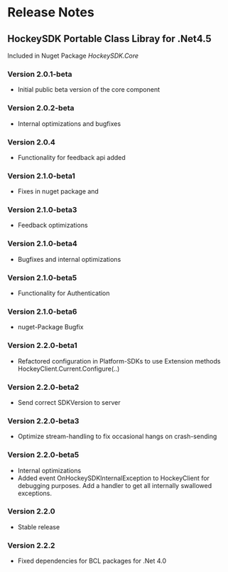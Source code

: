 ﻿# Release Notes
## HockeySDK Portable Class Libray for .Net4.5
Included in Nuget Package <em>HockeySDK.Core</em>

### Version 2.0.1-beta
* Initial public beta version of the core component

### Version 2.0.2-beta
* Internal optimizations and bugfixes

### Version 2.0.4
* Functionality for feedback api added

### Version 2.1.0-beta1
* Fixes in nuget package and 

### Version 2.1.0-beta3
* Feedback optimizations

### Version 2.1.0-beta4
* Bugfixes and internal optimizations

### Version 2.1.0-beta5
* Functionality for Authentication

### Version 2.1.0-beta6
* nuget-Package Bugfix

### Version 2.2.0-beta1
* Refactored configuration in Platform-SDKs to use Extension methods HockeyClient.Current.Configure(..)

### Version 2.2.0-beta2
* Send correct SDKVersion to server

### Version 2.2.0-beta3
* Optimize stream-handling to fix occasional hangs on crash-sending

### Version 2.2.0-beta5
* Internal optimizations
* Added event OnHockeySDKInternalException to HockeyClient for debugging purposes. Add a handler to get all internally swallowed exceptions.

### Version 2.2.0
* Stable release

### Version 2.2.2
* Fixed dependencies for BCL packages for .Net 4.0